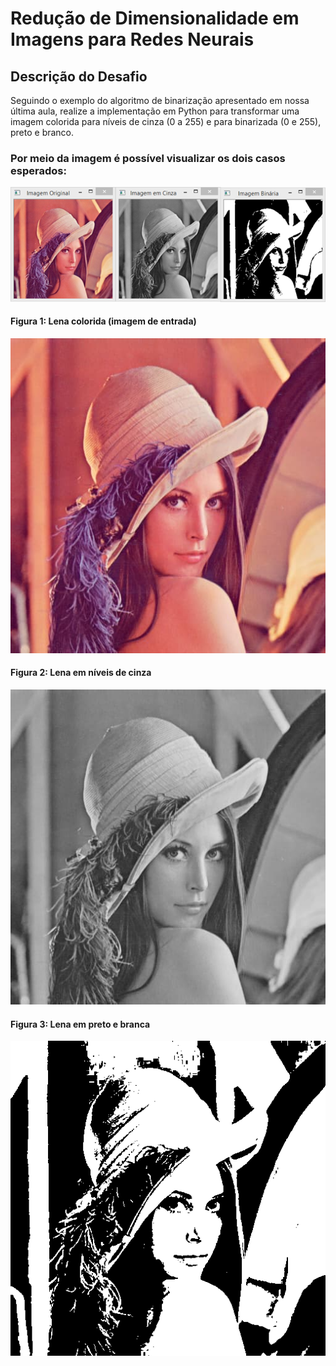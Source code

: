 # Redução de Dimensionalidade em Imagens para Redes Neurais

## Descrição do Desafio

Seguindo o exemplo do algoritmo de binarização apresentado em nossa última aula, realize a implementação em Python para transformar uma imagem colorida para níveis de cinza (0 a 255) e para binarizada (0 e 255), preto e branco.  

 

### Por meio da imagem é possível visualizar os dois casos esperados:

![Lena colorida (imagem de entrada), em níveis de cinza e preto e branca.](image.png)

#### Figura 1: Lena colorida (imagem de entrada)

![alt text](lena_original.png)

#### Figura 2: Lena em níveis de cinza

![alt text](lena_gray.png)

#### Figura 3: Lena em preto e branca

![alt text](lena_pb.png)